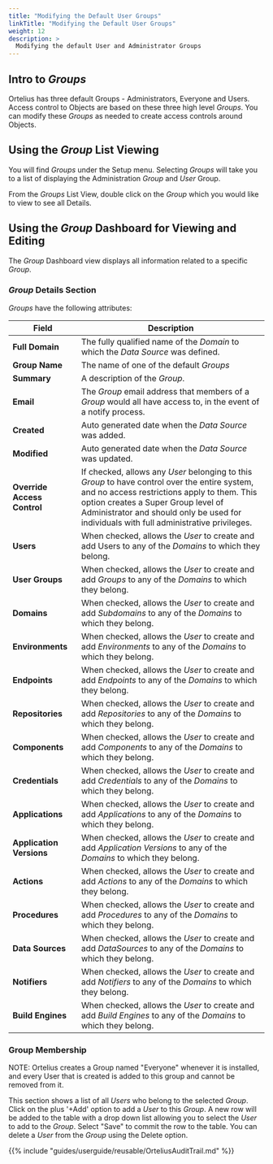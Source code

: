 ```yaml
---
title: "Modifying the Default User Groups"
linkTitle: "Modifying the Default User Groups"
weight: 12
description: >
  Modifying the default User and Administrator Groups 
---
```


## Intro to _Groups_

Ortelius has three default Groups - Administrators, Everyone and Users.  Access control to Objects are based on these three high level _Groups_. You can modify these _Groups_ as needed to create access controls around Objects.

## Using the _Group_ List Viewing

You will find _Groups_ under the Setup menu.  Selecting _Groups_ will take you to a list of displaying the Administration _Group_ and _User_ Group.

From the _Groups_ List View, double click on the _Group_ which you would like to view to see all Details.  

## Using the _Group_ Dashboard for Viewing and Editing

The _Group_ Dashboard view displays all information related to a specific _Group_.

### _Group_ Details Section

_Groups_ have the following attributes:

| Field                       | Description                                                                                                                                                                                                                                                                     |
|-----------------------------|---------------------------------------------------------------------------------------------------------------------------------------------------------------------------------------------------------------------------------------------------------------------------------|
| **Full Domain**             | The fully qualified name of the _Domain_ to which the _Data Source_ was defined.                                                                                                                                                                                                |
| **Group Name**              | The name of one of the default _Groups_                                                                                                                                                                                                                                              |
| **Summary**                 | A description of the _Group_.                                                                                                                                                                                                                                                   |
| **Email**                   | The _Group_ email address that members of a _Group_ would all have access to, in the event of a notify process.                                                                                                                                                                 |
| **Created**                 | Auto generated date when the _Data Source_ was added.                                                                                                                                                                                                                           |
| **Modified**                | Auto generated date when the _Data Source_ was updated.                                                                                                                                                                                                                         |
| **Override Access Control** | If checked, allows any _User_ belonging to this _Group_ to have control over the entire system, and no access restrictions apply to them. This option creates a Super Group level of Administrator and should only be used for individuals with full administrative privileges. |
| **Users**                   | When checked, allows the _User_ to create and add Users to any of the _Domains_ to which they belong.                                                                                                                                                                           |
| **User Groups**             | When checked, allows the _User_ to create and add _Groups_ to any of the _Domains_ to which they belong.                                                                                                                                                                        |
| **Domains**                 | When checked, allows the _User_ to create and add _Subdomains_ to any of the _Domains_ to which they belong.                                                                                                                                                                    |
| **Environments**            | When checked, allows the _User_ to create and add _Environments_ to any of the _Domains_ to which they belong.                                                                                                                                                                  |
| **Endpoints**               | When checked, allows the _User_ to create and add _Endpoints_ to any of the _Domains_ to which they belong.                                                                                                                                                                     |
| **Repositories**            | When checked, allows the _User_ to create and add _Repositories_ to any of the _Domains_ to which they belong.                                                                                                                                                                  |
| **Components**              | When checked, allows the _User_ to create and add _Components_ to any of the _Domains_ to which they belong.                                                                                                                                                                    |
| **Credentials**             | When checked, allows the _User_ to create and add _Credentials_ to any of the _Domains_ to which they belong.                                                                                                                                                                   |
| **Applications**            | When checked, allows the _User_ to create and add _Applications_ to any of the _Domains_ to which they belong.                                                                                                                                                                  |
| **Application Versions**    | When checked, allows the _User_ to create and add _Application Versions_ to any of the _Domains_ to which they belong.                                                                                                                                                          |
| **Actions**                 | When checked, allows the _User_ to create and add _Actions_ to any of the _Domains_ to which they belong.                                                                                                                                                                       |
| **Procedures**              | When checked, allows the _User_ to create and add _Procedures_ to any of the _Domains_ to which they belong.                                                                                                                                                                    |
| **Data Sources**            | When checked, allows the _User_ to create and add _DataSources_ to any of the _Domains_ to which they belong.                                                                                                                                                                   |
| **Notifiers**               | When checked, allows the _User_ to create and add _Notifiers_ to any of the _Domains_ to which they belong.                                                                                                                                                                     |
| **Build Engines**           | When checked, allows the _User_ to create and add _Build Engines_ to any of the _Domains_ to which they belong.                                                                                                                                                                 |

### Group Membership

NOTE: Ortelius creates a Group named "Everyone" whenever it is installed, and every User that is created is added to this group and cannot be removed from it.

This section shows a list of all _Users_ who belong to the selected _Group_. Click on the plus '+Add' option to add a _User_ to this _Group_. A new row will be added to the table with a drop down list allowing you to select the _User_ to add to the _Group_. Select "Save" to commit the row to the table. You can delete a _User_ from the _Group_ using the Delete option.

{{% include "guides/userguide/reusable/OrteliusAuditTrail.md" %}}
